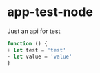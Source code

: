 # app-test-node
Just an api for test

```js diff
function () {
+ let test = 'test'
- let value = 'value'
}
```
